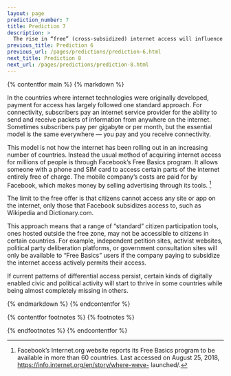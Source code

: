 ```yaml
---
layout: page
prediction_number: 7
title: Prediction 7
description: >
  The rise in “free” (cross-subsidized) internet access will influence civic and political cultures and conversations.
previous_title: Prediction 6
previous_url: /pages/predictions/prediction-6.html
next_title: Prediction 8
next_url: /pages/predictions/prediction-8.html
---
```


{% contentfor main %}
{% markdown %}

In the countries where internet technologies were originally developed, payment for access has largely followed one standard approach. For connectivity, subscribers pay an internet service provider for the ability to send and receive packets of information from anywhere on the internet. Sometimes subscribers pay per gigabyte or per month, but the essential model is the same everywhere — you pay and you receive connectivity.

This model is not how the internet has been rolling out in an increasing number of countries. Instead the usual method of acquiring internet access for millions of people is through Facebook’s Free Basics program. It allows someone with a phone and SIM card to access certain parts of the internet entirely free of charge. The mobile company’s costs are paid for by Facebook, which makes money by selling advertising through its tools. [^14]

The limit to the free offer is that citizens cannot access any site or app on the internet, only those that Facebook subsidizes access to, such as Wikipedia and Dictionary.com.

This approach means that a range of “standard” citizen participation tools, ones hosted outside the free zone, may not be accessible to citizens in certain countries. For example, independent petition sites, activist websites, political party deliberation platforms, or government consultation sites will only be available to “Free Basics” users if the company paying to subsidize the internet access actively permits their access.

If current patterns of differential access persist, certain kinds of digitally enabled civic and political activity will start to thrive in some countries while being almost completely missing in others.

{% endmarkdown %}
{% endcontentfor %}

{% contentfor footnotes %}
{% footnotes %}

[^14]: Facebook’s Internet.org website reports its Free Basics program to be available in more than 60 countries. Last accessed on August 25, 2018, https://info.internet.org/en/story/where-weve- launched/.

{% endfootnotes %}
{% endcontentfor %}